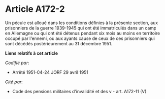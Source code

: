 # Article A172-2

Un pécule est alloué dans les conditions définies à la présente section, aux prisonniers de la guerre 1939-1945 qui ont été
immatriculés dans un camp en Allemagne ou qui ont été détenus pendant six mois au moins en territoire occupé par l'ennemi, ou
aux ayants cause de ceux de ces prisonniers qui sont décédés postérieurement au 31 décembre 1951.

**Liens relatifs à cet article**

_Codifié par_:

  - Arrêté 1951-04-24 JORF 29 avril 1951

_Cité par_:

  - Code des pensions militaires d'invalidité et des v - art. A172-11 (V)
